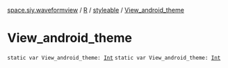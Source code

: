 [space.siy.waveformview](../../index.md) / [R](../index.md) / [styleable](index.md) / [View_android_theme](./-view_android_theme.md)

# View_android_theme

`static var View_android_theme: `[`Int`](https://kotlinlang.org/api/latest/jvm/stdlib/kotlin/-int/index.html)
`static var View_android_theme: `[`Int`](https://kotlinlang.org/api/latest/jvm/stdlib/kotlin/-int/index.html)